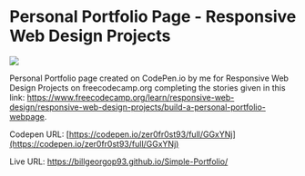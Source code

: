 # Personal Portfolio Page - Responsive Web Design Projects

![](Preview.png)

Personal Portfolio page created on CodePen.io by me for Responsive Web Design Projects on freecodecamp.org completing the stories given in this link: https://www.freecodecamp.org/learn/responsive-web-design/responsive-web-design-projects/build-a-personal-portfolio-webpage.

Codepen URL: [https://codepen.io/zer0fr0st93/full/GGxYNj](https://codepen.io/zer0fr0st93/full/GGxYNj)

Live URL: https://billgeorgop93.github.io/Simple-Portfolio/
